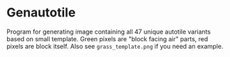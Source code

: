 Genautotile
===========

Program for generating image containing all 47 unique autotile variants based on
small template. Green pixels are "block facing air" parts, red pixels are block
itself. Also see `grass_template.png` if you need an example.
